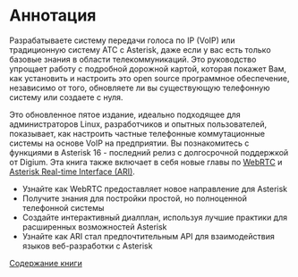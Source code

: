 # Аннотация

Разрабатываете систему передачи голоса по IP \(VoIP\) или традиционную систему АТС с Asterisk, даже если у вас есть только базовые знания в области телекоммуникаций. Это руководство упрощает работу с подробной дорожной картой, которая покажет Вам, как установить и настроить это open source программное обеспечение, независимо от того, обновляете ли вы существующую телефонную систему или создаете с нуля.

Это обновленное пятое издание, идеально подходящее для администраторов Linux, разработчиков и опытных пользователей, показывает, как настроить частные телефонные коммутационные системы на основе VoIP на предприятии. Вы познакомитесь с функциями в Asterisk 16 - последний релиз с долгосрочной поддержкой от Digium. Эта книга также включает в себя новые главы по [WebRTC](glava-20.md) и [Asterisk Real-time Interface \(ARI\)](glava-19.md).

* Узнайте как WebRTC предоставляет новое направление для Asterisk
* Получите знания для постройки простой, но полноценной телефонной системы
* Создайте интерактивный диалплан, используя лучшие практики для расширенных возможностей Asterisk
* Узнайте как ARI стал предпочтительным API для взаимодействия языков веб-разработки с Asterisk

[Содержание книги](SUMMARY.md)

